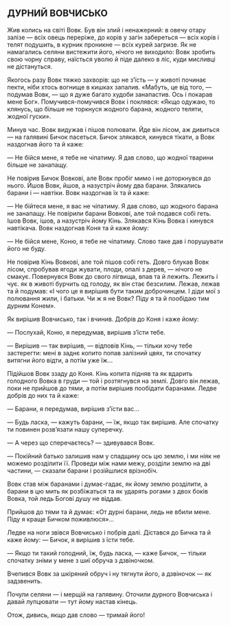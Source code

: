 ## ДУРНИЙ ВОВЧИСЬКО

Жив колись на світі Вовк.
Був він злий і ненажерний: в овечу отару залізе — всіх овець переріже, до корів у загін забереться — всіх корів і телят подушить, в курник проникне — всіх курей загризе.
Як не намагались селяни вистежити його, нічого не виходило: Вовк зробить свою чорну справу, наїсться уволю й піде далеко в ліс, куди мисливці не дістануться.

Якогось разу Вовк тяжко захворів: що не з’їсть — у животі починає пекти, ніби хтось вогнище в кишках запалив.
«Мабуть, це від того, — подумав Вовк, — що я дуже багато худоби занапастив.
Ось і покарав мене Бог».
Помучився-помучився Вовк і поклявся: «Якщо одужаю, то клянусь, що більше не торкнуся жодного барана, жодного теляти, жодної гуски».

Минув час.
Вовк видужав і пішов полювати.
Йде він лісом, аж дивиться — на галявині Бичок пасеться.
Бичок злякався, кинувся тікати, а Вовк наздогнав його та й каже:

— Не бійся мене, я тебе не чіпатиму.
Я дав слово, що жодної тварини більше не занапащу.

Не повірив Бичок Вовкові, але Вовк пробіг мимо і не доторкнувся до нього.
Йшов Вовк, йшов, а назустріч йому два барани.
Злякались барани і — навтіки.
Вовк наздогнав їх та й каже:

— Не бійтеся мене, я вас не чіпатиму.
Я дав слово, що жодного барана не занапащу.
Не повірили барани Вовкові, але той подався собі геть.
Ішов Вовк, ішов, а назустріч йому Кінь.
Злякався Кінь Вовка і кинувся навтікача.
Вовк наздогнав Коня та й каже йому:

— Не бійся мене, Коню, я тебе не чіпатиму.
Слово таке дав і порушувати його не буду.

Не повірив Кінь Вовкові, але той пішов собі геть.
Довго блукав Вовк лісом, спробував ягоди жувати, плоди, опалі з дерев, — нічого не смакує.
Повернувся Вовк до свого лігвища, впав та й лежить.
Лежить і чує.
як в животі бурчить од голоду, як він стає безсилим.
Лежав, лежав та й подумав: «І чого це я вирішив бути таким доброчинцем.
І діди мої з полювання жили, і батьки.
Чи ж я не Вовк?
Піду я та й пообідаю тим дурним Конем».

Як вирішив Вовчисько, так і вчинив.
Добрів до Коня і каже йому:

— Послухай, Коню, я передумав, вирішив з’їсти тебе.

— Вирішив — так вирішив, — відповів Кінь, — тільки хочу тебе застерегти: мені в заднє копито попав залізний цвях, ти спочатку витягни його відти, а потім уже їж...

Підійшов Вовк ззаду до Коня.
Кінь копита підняв та як вдарить голодного Вовка в груди — той і розтягнувся на землі.
Довго він лежав, поки не прийшов до тями, а потім вирішив пообідати баранами.
Ледве добрів до них та й каже:

— Барани, я передумав, вирішив з’їсти вас...

— Будь ласка, — кажуть барани, — їж, якщо так вирішив.
Але спочатку ти повинен розв’язати нашу суперечку.

— А через що сперечаєтесь? — здивувався Вовк.

— Покійний батько залишив нам у спадщину ось цю землю, і ми ніяк не можемо розділити її.
Проведи між нами межу, розділи землю на дві частини, — сказали барани і розійшлися врізнобіч.

Вовк став між баранами і думає-гадає, як йому землю розділити, а барани в цю мить як розбіжаться та як ударять рогами з двох боків Вовка, той ледь Богові душу не віддав.

Прийшов до тями та й думає: «От дурні барани, ледь не вбили мене.
Піду я краще Бичком поживлюся»...

Ледве на ноги звівся Вовчисько і побрів далі.
Дістався до Бичка та й каже йому: — Бичок, я вирішив з їсти тебе.

— Якщо ти такий голодний, їж, будь ласка, — каже Бичок, — тільки спочатку зніми у мене з шиї обруча з дзвіночком.

Вчепився Вовк за шкіряний обруч і ну тягнути його, а дзвіночок — як задзвенить.

Почули селяни — і мерщій на галявину.
Оточили дурного Вовчиська і давай лупцювати — тут йому настав кінець.

Отож, дивись, якщо дав слово — тримай його!
